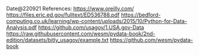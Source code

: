 Date@220921
References: 
https://www.oreilly.com/
https://files.eric.ed.gov/fulltext/ED536788.pdf
https://bedford-computing.co.uk/learning/wp-content/uploads/2015/10/Python-for-Data-Analysis.pdf
https://github.com/usagov/1.USA.gov-Data
https://raw.githubusercontent.com/wesm/pydata-book/2nd-edition/datasets/bitly_usagov/example.txt
https://github.com/wesm/pydata-book



